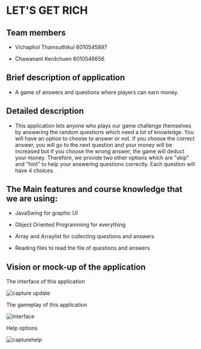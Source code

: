 # LET'S GET RICH

## Team members
- Vichaphol Thamsuthikul		6010545897

- Chawanant Kerdchuen		6010546656

## Brief description of application
- A game of answers and questions where players can earn money.

## Detailed description
- This application lets anyone who plays our game challenge themselves by answering the random questions which need a lot of knowledge. You will have an option to choose to answer or not. If you choose the correct answer, you will go to the next question and your money will be increased but if you choose the wrong answer, the game will deduct your money. Therefore, we provide two other options which are "skip" and "hint" to help your answering questions correctly. Each question will have 4 choices.

## The Main features and course knowledge that we are using:
- JavaSwing for graphic UI

- Object Oriented Programming for everything

- Array and Arraylist for collecting questions and answers

- Reading files to read the file of questions and answers

## Vision or mock-up of the application

The interface of this application

![capture update](https://user-images.githubusercontent.com/32285706/33299652-2c803e2e-d41f-11e7-87d5-a630c2500161.JPG)

The gameplay of this application

![interface](https://user-images.githubusercontent.com/32285706/33299924-69b35b68-d420-11e7-93b0-2e4b19bd86da.JPG)

Help options

![capturehelp](https://user-images.githubusercontent.com/32285706/33299663-396b3a58-d41f-11e7-9049-670dc0dacbd1.JPG)



